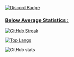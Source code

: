 <div id="badges">
  <a href="https://discord.com/users/586743480651350063">
    <img src="https://img.shields.io/badge/Discord-3e70dd?logo=discord&logoColor=white&style=for-the-badge" alt="Discord Badge"/>
</div>

### Below Average Statistics :
[![GitHub Streak](https://github-readme-streak-stats.herokuapp.com?user=JustaSqu1d&theme=vue-dark)](https://git.io/streak-stats)

[![Top Langs](https://github-readme-stats.vercel.app/api/top-langs/?username=JustaSqu1d&show_icons=true&count_private=true&theme=vue-dark&layout=compact&exclude_repo=GridWorld&hide=procfile)](https://github.com/anuraghazra/github-readme-stats)
  
![GitHub stats](https://github-readme-stats.vercel.app/api?username=JustaSqu1d&show_icons=true&count_private=true&theme=vue-dark)
